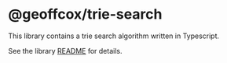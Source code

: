 # @geoffcox/trie-search

This library contains a trie search algorithm written in Typescript.

See the library [README](https://github.com/GeoffCox/trie-search/blob/main/lib/README.md) for details.